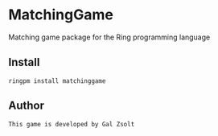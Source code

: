 # MatchingGame

Matching game package for the Ring programming language

## Install

	ringpm install matchinggame

## Author

	This game is developed by Gal Zsolt